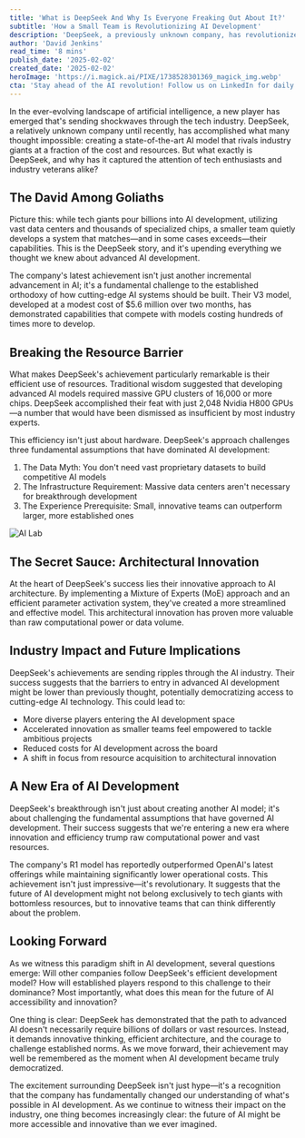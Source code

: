 ```yaml
---
title: 'What is DeepSeek And Why Is Everyone Freaking Out About It?'
subtitle: 'How a Small Team is Revolutionizing AI Development'
description: 'DeepSeek, a previously unknown company, has revolutionized AI development by creating a state-of-the-art model that rivals tech giants at a fraction of the cost. Using just 2,048 GPUs and spending $5.6 million, they've challenged conventional wisdom about what's needed for advanced AI development, potentially democratizing the future of artificial intelligence.'
author: 'David Jenkins'
read_time: '8 mins'
publish_date: '2025-02-02'
created_date: '2025-02-02'
heroImage: 'https://i.magick.ai/PIXE/1738528301369_magick_img.webp'
cta: 'Stay ahead of the AI revolution! Follow us on LinkedIn for daily updates on groundbreaking developments like DeepSeek and other game-changing innovations in artificial intelligence.'
---
```


In the ever-evolving landscape of artificial intelligence, a new player has emerged that's sending shockwaves through the tech industry. DeepSeek, a relatively unknown company until recently, has accomplished what many thought impossible: creating a state-of-the-art AI model that rivals industry giants at a fraction of the cost and resources. But what exactly is DeepSeek, and why has it captured the attention of tech enthusiasts and industry veterans alike?

## The David Among Goliaths

Picture this: while tech giants pour billions into AI development, utilizing vast data centers and thousands of specialized chips, a smaller team quietly develops a system that matches—and in some cases exceeds—their capabilities. This is the DeepSeek story, and it's upending everything we thought we knew about advanced AI development.

The company's latest achievement isn't just another incremental advancement in AI; it's a fundamental challenge to the established orthodoxy of how cutting-edge AI systems should be built. Their V3 model, developed at a modest cost of $5.6 million over two months, has demonstrated capabilities that compete with models costing hundreds of times more to develop.

## Breaking the Resource Barrier

What makes DeepSeek's achievement particularly remarkable is their efficient use of resources. Traditional wisdom suggested that developing advanced AI models required massive GPU clusters of 16,000 or more chips. DeepSeek accomplished their feat with just 2,048 Nvidia H800 GPUs—a number that would have been dismissed as insufficient by most industry experts.

This efficiency isn't just about hardware. DeepSeek's approach challenges three fundamental assumptions that have dominated AI development:

1. The Data Myth: You don't need vast proprietary datasets to build competitive AI models
2. The Infrastructure Requirement: Massive data centers aren't necessary for breakthrough development
3. The Experience Prerequisite: Small, innovative teams can outperform larger, more established ones

![AI Lab](https://i.magick.ai/PIXE/1738528301369_magick_img.webp)

## The Secret Sauce: Architectural Innovation

At the heart of DeepSeek's success lies their innovative approach to AI architecture. By implementing a Mixture of Experts (MoE) approach and an efficient parameter activation system, they've created a more streamlined and effective model. This architectural innovation has proven more valuable than raw computational power or data volume.

## Industry Impact and Future Implications

DeepSeek's achievements are sending ripples through the AI industry. Their success suggests that the barriers to entry in advanced AI development might be lower than previously thought, potentially democratizing access to cutting-edge AI technology. This could lead to:

- More diverse players entering the AI development space
- Accelerated innovation as smaller teams feel empowered to tackle ambitious projects
- Reduced costs for AI development across the board
- A shift in focus from resource acquisition to architectural innovation

## A New Era of AI Development

DeepSeek's breakthrough isn't just about creating another AI model; it's about challenging the fundamental assumptions that have governed AI development. Their success suggests that we're entering a new era where innovation and efficiency trump raw computational power and vast resources.

The company's R1 model has reportedly outperformed OpenAI's latest offerings while maintaining significantly lower operational costs. This achievement isn't just impressive—it's revolutionary. It suggests that the future of AI development might not belong exclusively to tech giants with bottomless resources, but to innovative teams that can think differently about the problem.

## Looking Forward

As we witness this paradigm shift in AI development, several questions emerge: Will other companies follow DeepSeek's efficient development model? How will established players respond to this challenge to their dominance? Most importantly, what does this mean for the future of AI accessibility and innovation?

One thing is clear: DeepSeek has demonstrated that the path to advanced AI doesn't necessarily require billions of dollars or vast resources. Instead, it demands innovative thinking, efficient architecture, and the courage to challenge established norms. As we move forward, their achievement may well be remembered as the moment when AI development became truly democratized.

The excitement surrounding DeepSeek isn't just hype—it's a recognition that the company has fundamentally changed our understanding of what's possible in AI development. As we continue to witness their impact on the industry, one thing becomes increasingly clear: the future of AI might be more accessible and innovative than we ever imagined.